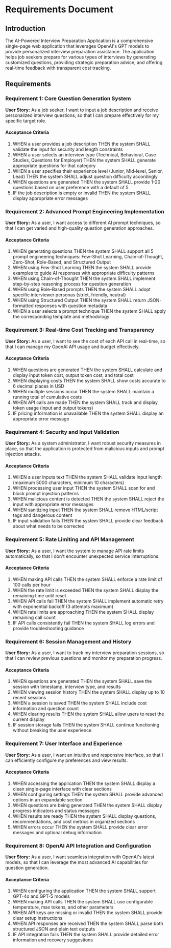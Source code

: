 # Requirements Document

## Introduction

The AI-Powered Interview Preparation Application is a comprehensive single-page web application that leverages OpenAI's GPT models to provide personalized interview preparation assistance. The application helps job seekers prepare for various types of interviews by generating customized questions, providing strategic preparation advice, and offering real-time feedback with transparent cost tracking.

## Requirements

### Requirement 1: Core Question Generation System

**User Story:** As a job seeker, I want to input a job description and receive personalized interview questions, so that I can prepare effectively for my specific target role.

#### Acceptance Criteria

1. WHEN a user provides a job description THEN the system SHALL validate the input for security and length constraints
2. WHEN a user selects an interview type (Technical, Behavioral, Case Studies, Questions for Employer) THEN the system SHALL generate appropriate questions for that category
3. WHEN a user specifies their experience level (Junior, Mid-level, Senior, Lead) THEN the system SHALL adjust question difficulty accordingly
4. WHEN questions are generated THEN the system SHALL provide 1-20 questions based on user preference with a default of 5
5. IF the job description is empty or invalid THEN the system SHALL display appropriate error messages

### Requirement 2: Advanced Prompt Engineering Implementation

**User Story:** As a user, I want access to different AI prompt techniques, so that I can get varied and high-quality question generation approaches.

#### Acceptance Criteria

1. WHEN generating questions THEN the system SHALL support all 5 prompt engineering techniques: Few-Shot Learning, Chain-of-Thought, Zero-Shot, Role-Based, and Structured Output
2. WHEN using Few-Shot Learning THEN the system SHALL provide examples to guide AI responses with appropriate difficulty patterns
3. WHEN using Chain-of-Thought THEN the system SHALL implement step-by-step reasoning process for question generation
4. WHEN using Role-Based prompts THEN the system SHALL adopt specific interviewer personas (strict, friendly, neutral)
5. WHEN using Structured Output THEN the system SHALL return JSON-formatted responses with question metadata
6. WHEN a user selects a prompt technique THEN the system SHALL apply the corresponding template and methodology

### Requirement 3: Real-time Cost Tracking and Transparency

**User Story:** As a user, I want to see the cost of each API call in real-time, so that I can manage my OpenAI API usage and budget effectively.

#### Acceptance Criteria

1. WHEN questions are generated THEN the system SHALL calculate and display input token cost, output token cost, and total cost
2. WHEN displaying costs THEN the system SHALL show costs accurate to 6 decimal places in USD
3. WHEN multiple sessions occur THEN the system SHALL maintain a running total of cumulative costs
4. WHEN API calls are made THEN the system SHALL track and display token usage (input and output tokens)
5. IF pricing information is unavailable THEN the system SHALL display an appropriate error message

### Requirement 4: Security and Input Validation

**User Story:** As a system administrator, I want robust security measures in place, so that the application is protected from malicious inputs and prompt injection attacks.

#### Acceptance Criteria

1. WHEN a user inputs text THEN the system SHALL validate input length (maximum 5000 characters, minimum 10 characters)
2. WHEN processing user input THEN the system SHALL scan for and block prompt injection patterns
3. WHEN malicious content is detected THEN the system SHALL reject the input with appropriate error messages
4. WHEN sanitizing input THEN the system SHALL remove HTML/script tags and dangerous content
5. IF input validation fails THEN the system SHALL provide clear feedback about what needs to be corrected

### Requirement 5: Rate Limiting and API Management

**User Story:** As a user, I want the system to manage API rate limits automatically, so that I don't encounter unexpected service interruptions.

#### Acceptance Criteria

1. WHEN making API calls THEN the system SHALL enforce a rate limit of 100 calls per hour
2. WHEN the rate limit is exceeded THEN the system SHALL display the remaining time until reset
3. WHEN API calls fail THEN the system SHALL implement automatic retry with exponential backoff (3 attempts maximum)
4. WHEN rate limits are approaching THEN the system SHALL display remaining call count
5. IF API calls consistently fail THEN the system SHALL log errors and provide troubleshooting guidance

### Requirement 6: Session Management and History

**User Story:** As a user, I want to track my interview preparation sessions, so that I can review previous questions and monitor my preparation progress.

#### Acceptance Criteria

1. WHEN questions are generated THEN the system SHALL save the session with timestamp, interview type, and results
2. WHEN viewing session history THEN the system SHALL display up to 10 recent sessions
3. WHEN a session is saved THEN the system SHALL include cost information and question count
4. WHEN clearing results THEN the system SHALL allow users to reset the current display
5. IF session storage fails THEN the system SHALL continue functioning without breaking the user experience

### Requirement 7: User Interface and Experience

**User Story:** As a user, I want an intuitive and responsive interface, so that I can efficiently configure my preferences and view results.

#### Acceptance Criteria

1. WHEN accessing the application THEN the system SHALL display a clean single-page interface with clear sections
2. WHEN configuring settings THEN the system SHALL provide advanced options in an expandable section
3. WHEN questions are being generated THEN the system SHALL display progress indicators and status messages
4. WHEN results are ready THEN the system SHALL display questions, recommendations, and cost metrics in organized sections
5. WHEN errors occur THEN the system SHALL provide clear error messages and optional debug information

### Requirement 8: OpenAI API Integration and Configuration

**User Story:** As a user, I want seamless integration with OpenAI's latest models, so that I can leverage the most advanced AI capabilities for question generation.

#### Acceptance Criteria

1. WHEN configuring the application THEN the system SHALL support GPT-4o and GPT-5 models
2. WHEN making API calls THEN the system SHALL use configurable temperature, max tokens, and other parameters
3. WHEN API keys are missing or invalid THEN the system SHALL provide clear setup instructions
4. WHEN API responses are received THEN the system SHALL parse both structured JSON and plain text outputs
5. IF API integration fails THEN the system SHALL provide detailed error information and recovery suggestions